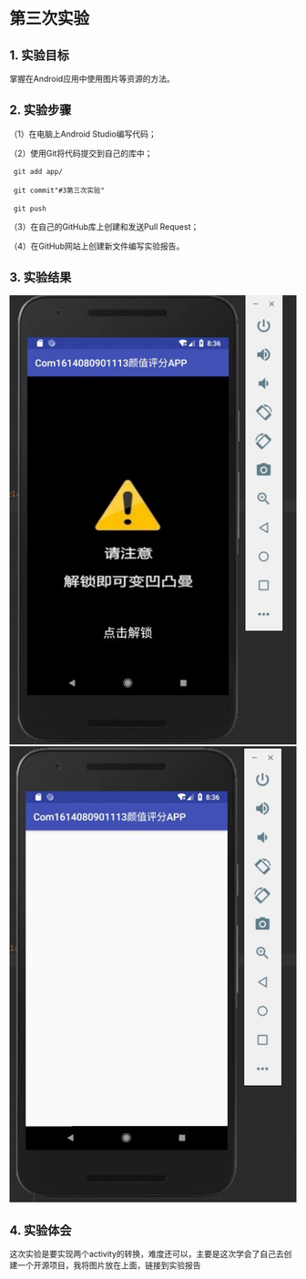 # 第三次实验


## 1. 实验目标
掌握在Android应用中使用图片等资源的方法。

## 2. 实验步骤
（1）在电脑上Android Studio编写代码；

（2）使用Git将代码提交到自己的库中；

     git add app/

     git commit"#3第三次实验"

     git push

（3）在自己的GitHub库上创建和发送Pull Request；

（4）在GitHub网站上创建新文件编写实验报告。

## 3. 实验结果
![image](https://github.com/BeamGod/picture/blob/master/224923440185877853.jpg)
![image](https://github.com/BeamGod/picture/blob/master/915230948613058471.jpg)

## 4. 实验体会
这次实验是要实现两个activity的转换，难度还可以，主要是这次学会了自己去创建一个开源项目，我将图片放在上面，链接到实验报告

